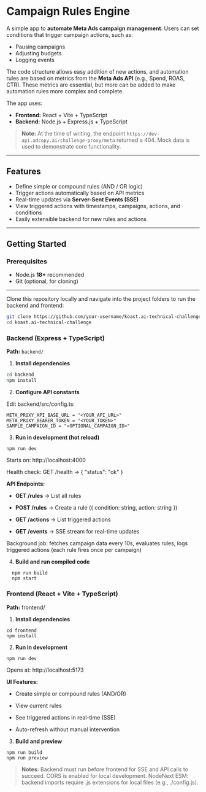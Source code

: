 # Campaign Rules Engine

A simple app to **automate Meta Ads campaign management**. Users can set conditions that trigger campaign actions, such as:

- Pausing campaigns
- Adjusting budgets
- Logging events  

The code structure allows easy addition of new actions, and automation rules are based on metrics from the **Meta Ads API** (e.g., Spend, ROAS, CTR). These metrics are essential, but more can be added to make automation rules more complex and complete.

The app uses:

- **Frontend:** React + Vite + TypeScript  
- **Backend:** Node.js + Express.js + TypeScript  

> **Note:** At the time of writing, the endpoint `https://dev-api.adcopy.ai/challenge-proxy/meta` returned a 404. Mock data is used to demonstrate core functionality.

---

## Features

- Define simple or compound rules (AND / OR logic)  
- Trigger actions automatically based on API metrics  
- Real-time updates via **Server-Sent Events (SSE)**  
- View triggered actions with timestamps, campaigns, actions, and conditions  
- Easily extensible backend for new rules and actions  

---

## Getting Started

### Prerequisites

- Node.js **18+** recommended
- Git (optional, for cloning)

---

Clone this repository locally and navigate into the project folders to run the backend and frontend:

```bash
git clone https://github.com/your-username/koast.ai-technical-challenge.git
cd koast.ai-technical-challenge
```

### Backend (Express + TypeScript)

**Path:** `backend/`

1. **Install dependencies**

```bash
cd backend
npm install
```
2. **Configure API constants**

Edit backend/src/config.ts:

```
META_PROXY_API_BASE_URL = "<YOUR_API_URL>"
META_PROXY_BEARER_TOKEN = "<YOUR_TOKEN>"
SAMPLE_CAMPAIGN_ID = "<OPTIONAL_CAMPAIGN_ID>"
```
3. **Run in development (hot reload)**
   

```
npm run dev
```
 Starts on: http://localhost:4000

  Health check: GET /health → { "status": "ok" }

  **API Endpoints:**

  - **GET /rules** → List all rules
  
  - **POST /rules** → Create a rule ({ condition: string, action: string })

  - **GET /actions** → List triggered actions

  - **GET /events** → SSE stream for real-time updates

  Background job: fetches campaign data every 10s, evaluates rules, logs triggered actions (each rule fires once per campaign)

4. **Build and run compiled code**
   
```
  npm run build
  npm start
```

### Frontend (React + Vite + TypeScript)

**Path:** frontend/

1. **Install dependencies**

```
cd frontend
npm install
```


2. **Run in development**

```
npm run dev
```

Opens at: http://localhost:5173

**UI Features:**

- Create simple or compound rules (AND/OR)

- View current rules

- See triggered actions in real-time (SSE)

- Auto-refresh without manual intervention

3. **Build and preview**

```
npm run build
npm run preview
```

> **Notes:** Backend must run before frontend for SSE and API calls to succeed. CORS is enabled for local development. NodeNext ESM: backend imports require .js extensions for local files (e.g., ./config.js).
